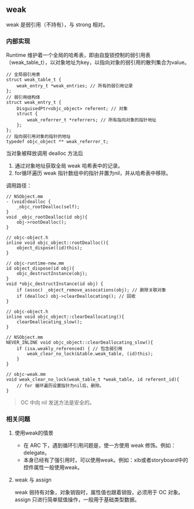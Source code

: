 ## weak 

weak 是弱引用（不持有），与 strong 相对。

### 内部实现

Runtime 维护着一个全局的哈希表，即由自旋锁控制的弱引用表（weak_table_t），以对象地址为key，以指向对象的弱引用的散列集合为value。

```
// 全局弱引用表
struct weak_table_t {
    weak_entry_t *weak_entries; // 所有的弱引用记录
};
// 弱引用结构体
struct weak_entry_t {
    DisguisedPtr<objc_object> referent; // 对象
    struct {
        weak_referrer_t *referrers; // 所有指向对象的指针地址
    };
};
// 指向弱引用对象的指针的地址
typedef objc_object ** weak_referrer_t;
```

当对象被释放调用 dealloc 方法后
1. 通过对象地址获取全局 weak 哈希表中的记录。
2. for循环遍历 weak 指针数组中的指针并置为nil，并从哈希表中移除。

调用路径：
```
// NSObject.mm
- (void)dealloc {
    _objc_rootDealloc(self);
}
void _objc_rootDealloc(id obj){
    obj->rootDealloc();
}

// objc-object.h
inline void objc_object::rootDealloc(){
    object_dispose((id)this);
}

// objc-runtime-new.mm
id object_dispose(id obj){
    objc_destructInstance(obj);
}
void *objc_destructInstance(id obj) {
    if (assoc) _object_remove_assocations(obj); // 删除关联对象
    if (dealloc) obj->clearDeallocating(); // 回收
}

// objc-object.h
inline void objc_object::clearDeallocating(){
    clearDeallocating_slow();
}

// NSObject.mm
NEVER_INLINE void objc_object::clearDeallocating_slow(){
    if (isa.weakly_referenced) { // 包含弱引用
        weak_clear_no_lock(&table.weak_table, (id)this); 
    }
}

// objc-weak.mm
void weak_clear_no_lock(weak_table_t *weak_table, id referent_id){
    // for 循环遍历设置指针为nil后，删除。
}
```

> OC 中向 nil 发送方法是安全的。

### 相关问题

1. 使用weak的情景

    * 在 ARC 下，遇到循环引用问题是，使一方使用 weak 修饰。例如：delegate。
    * 本身已经有了强引用时，可以使用weak。例如：xib或者storyboard中的控件属性一般使用weak。
2. weak 与 assign

    weak 弱持有对象，对象销毁时，属性值也跟着销毁，必须用于 OC 对象。assign 只进行简单赋值操作，一般用于基础类型数据。
    